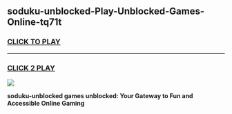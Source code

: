 
## soduku-unblocked-Play-Unblocked-Games-Online-tq71t
<h3>
<a href="https://premium76.site?title=soduku-unblocked&ref=25A">CLICK TO PLAY</a></h3>
<hr>

<h3>
<a href="https://premium76.site?title=soduku-unblocked&ref=25A">CLICK 2 PLAY</a>
  
</h3>

<a href="https://premium76.site?title=soduku-unblocked&ref=25A"><img src="https://clearcache.store/games.png"></a>


**soduku-unblocked games unblocked: Your Gateway to Fun and Accessible Online Gaming**
